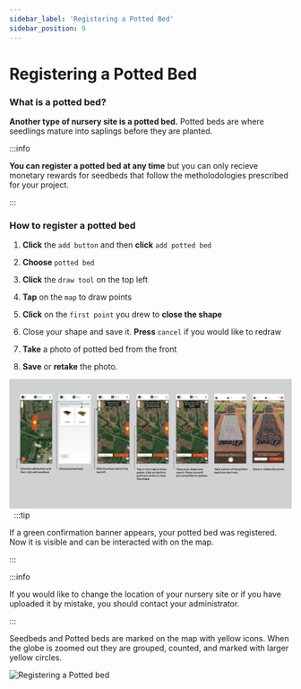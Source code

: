 ```yaml
---
sidebar_label: 'Registering a Potted Bed'
sidebar_position: 9
---
```


# Registering a Potted Bed

### What is a potted bed? 

**Another type of nursery site is a potted bed.** Potted beds are where seedlings mature into saplings before they are planted. 

:::info

**You can register a potted bed at any time** but you can only recieve monetary rewards for seedbeds that follow the metholodologies prescribed for your project. 

:::

### How to register a potted bed 

1. **Click** the `add button` and then **click** `add potted bed`

2. **Choose** `potted bed` 

3. **Click** the `draw tool` on the top left 

4. **Tap** on the `map` to draw points 

5. **Click** on the `first point` you drew to **close the shape** 

6. Close your shape and save it. **Press** `cancel` if you would like to redraw 

7. **Take** a photo of potted bed from the front 

8. **Save** or **retake** the photo.

![Registering a Potted Bed](./img/Registering%20a%20Potted%20bed.png)
&nbsp;
:::tip

If a green confirmation banner appears, your potted bed was registered. Now it is visible and can be interacted with on the map. 

:::

:::info

If you would like to change the location of your nursery site or if you have uploaded it by mistake, you should contact your administrator.

:::
&nbsp;

Seedbeds and Potted beds are marked on the map with yellow icons. When the globe is zoomed out they are grouped, counted, and marked with larger yellow circles. 

![Registering a Potted bed](./img/PottedBedRegistered.png)



